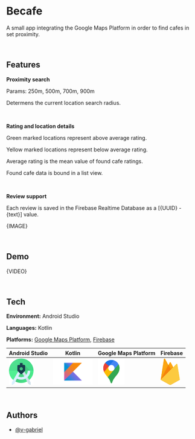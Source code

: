 
# Becafe

A small app integrating the Google Maps Platform in order to find cafes in set proximity.

<br>

## Features

**Proximity search**

Params: 250m, 500m, 700m, 900m

Determens the current location search radius.

<br>

**Rating and location details**

Green marked locations represent above average rating.

Yellow marked locations represent below average rating.

Average rating is the mean value of found cafe ratings.

Found cafe data is bound in a list view.

<br>

**Review support**

Each review is saved in the Firebase Realtime Database as a [{UUID} - {text}] value.

{IMAGE}

<br>

## Demo
{VIDEO}

<br>

## Tech

**Environment:** Android Studio

**Languages:** Kotlin

**Platforms:** [Google Maps Platform](https://mapsplatform.google.com), [Firebase](https://console.firebase.google.com/)

| Android Studio | Kotlin | Google Maps Platform | Firebase |
| ------ | ------ | ------ | ------ | 
| <img src="./readme_resources/tech-logos/logo-android-studio.png" width=auto height=70> | <img src="./readme_resources/tech-logos/logo-kotlin.png" width=auto height=70> |  <img src="./readme_resources/tech-logos/logo-google-maps.png" width=auto height=70> | <img src="./readme_resources/tech-logos/logo-firebase.png" width=auto height=70> |

<br>

## Authors

- [@v-gabriel](https://github.com/v-gabriel)

